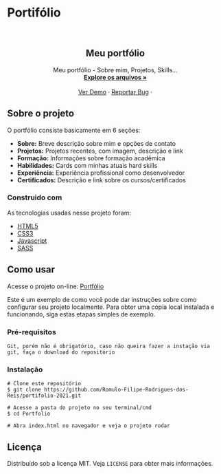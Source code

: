 # Portifólio
<!-- PROJECT LOGO -->
<br />
<p align="center">
  <a href="https://github.com/Romulo-Filipe-Rodrigues-dos-Reis">
  </a>

  <h2 align="center">Meu portfólio</h2>

  <p align="center">
    Meu portfólio - Sobre mim, Projetos, Skills...
    <br />
    <a href="https://github.com/Romulo-Filipe-Rodrigues-dos-Reis/"><strong>Explore os arquivos »</strong></a>
    <br />
    <br />
    <a href="https://github.com/Romulo-Filipe-Rodrigues-dos-Reis/portifolio-2021">Ver Demo</a>
    ·
    <a href="https://github.com/Romulo-Filipe-Rodrigues-dos-Reis/portifolio-2021/issues">Reportar Bug</a>
    ·
  </p>
</p>


<!-- ABOUT THE PROJECT -->
## Sobre o projeto

O portfólio consiste basicamente em 6 seções:
- **Sobre:** Breve descrição sobre mim e opções de contato
- **Projetos:** Projetos recentes, com imagem, descrição e link
- **Formação:** Informações sobre formação acadêmica
- **Habilidades:** Cards com minhas atuais hard skills
- **Experiência:** Experiência profissional como desenvolvedor
- **Certificados:** Descrição e link sobre os cursos/certificados


### Construido com

As tecnologias usadas nesse projeto foram:
* [HTML5](https://developer.mozilla.org/pt-BR/docs/Web/Guide/HTML/HTML5)
* [CSS3](https://developer.mozilla.org/pt-BR/docs/Web/CSS)
* [Javascript](https://developer.mozilla.org/pt-BR/docs/Web/JavaScript/)
* [SASS](https://sass-lang.com/)

<!-- GETTING STARTED -->
## Como usar

Acesse o projeto on-line: <a href="">Portfólio</a>

Este é um exemplo de como você pode dar instruções sobre como configurar seu projeto localmente. Para obter uma cópia local instalada e funcionando, siga estas etapas simples de exemplo.

### Pré-requisitos

``` Git, porém não é obrigatório, caso não queira fazer a instação via git, faça o download do repositório ```

### Instalação

```
# Clone este repositório
$ git clone https://github.com/Romulo-Filipe-Rodrigues-dos-Reis/portifolio-2021.git

# Acesse a pasta do projeto no seu terminal/cmd
$ cd Portfolio

# Abra index.html no navegador e veja o projeto rodar
```

<!-- LICENSE -->
## Licença

Distribuído sob a licença MIT. Veja `LICENSE` para obter mais informações.
